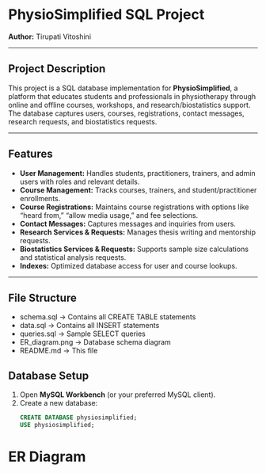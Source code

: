 # PhysioSimplified SQL Project

**Author:** Tirupati Vitoshini

---

## Project Description
This project is a SQL database implementation for **PhysioSimplified**, a platform that educates students and professionals in physiotherapy through online and offline courses, workshops, and research/biostatistics support. The database captures users, courses, registrations, contact messages, research requests, and biostatistics requests.

---

## Features
- **User Management:** Handles students, practitioners, trainers, and admin users with roles and relevant details.
- **Course Management:** Tracks courses, trainers, and student/practitioner enrollments.
- **Course Registrations:** Maintains course registrations with options like “heard from,” “allow media usage,” and fee selections.
- **Contact Messages:** Captures messages and inquiries from users.
- **Research Services & Requests:** Manages thesis writing and mentorship requests.
- **Biostatistics Services & Requests:** Supports sample size calculations and statistical analysis requests.
- **Indexes:** Optimized database access for user and course lookups.

---

## File Structure
- schema.sql → Contains all CREATE TABLE statements
- data.sql → Contains all INSERT statements
- queries.sql → Sample SELECT queries
- ER_diagram.png → Database schema diagram
- README.md → This file

## Database Setup
1. Open **MySQL Workbench** (or your preferred MySQL client).
2. Create a new database:
   ```sql
   CREATE DATABASE physiosimplified;
   USE physiosimplified;


# ER Diagram
